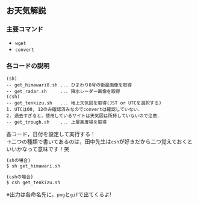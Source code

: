 ## お天気解説

### 主要コマンド
- `wget`
- `convert`

### 各コードの説明
```
(sh)
-- get_himawari8.sh ... ひまわり8号の衛星画像を取得
-- get_radar.sh　　　... 降水レーダー画像を取得
(csh)
-- get_tenkizu.sh   ... 地上天気図を取得(JST or UTCを選択する)
1. UTCは00, 12のみ確認済みなのでconvertは確認していない．
2. 過去すぎると，使用しているサイトは天気図は所持していないので注意．
-- get_trough.sh    ... 上層高度場を取得
```

各コード，日付を設定して実行する！  
→二つの種類で書いてあるのは，田中先生は`csh`が好きだから二つ覚えておくといいかなって意味です！笑
```sh
(shの場合)
$ sh get_himawari.sh

(cshの場合)
$ csh get_tenkizu.sh
```

※出力は各命名先に，`png`と`gif`で出てくるよ!
